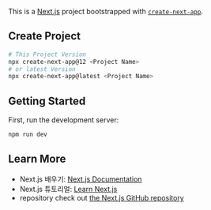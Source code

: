 This is a [Next.js](https://nextjs.org/) project bootstrapped with [`create-next-app`](https://github.com/vercel/next.js/tree/canary/packages/create-next-app).

## Create Project

```bash
# This Project Version
npx create-next-app@12 <Project Name>
# or latest Version
npx create-next-app@latest <Project Name>
```

## Getting Started

First, run the development server:

```bash
npm run dev
```

## Learn More

- Next.js 배우기: [Next.js Documentation](https://nextjs.org/docs)
- Next.js 튜토리얼: [Learn Next.js](https://nextjs.org/learn)
- repository check out [the Next.js GitHub repository](https://github.com/vercel/next.js/)

